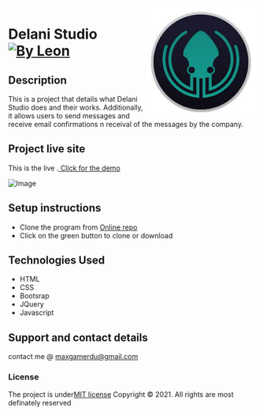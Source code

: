 <img src="kraken.jpeg" align="right" />

# Delani Studio [![By Leon](https://cdn.rawgit.com/sindresorhus/awesome/d7305f38d29fed78fa85652e3a63e154dd8e8829/media/badge.svg)](https://github.com/sindresorhus/awesome#readme)
## Description
This is a project that details what Delani Studio does and their works. Additionally, it allows users to send messages and receive email confirmations n receival of the messages by the company.
## Project live site
  This is the live .[ Click for the demo](https://leondante-ctrl.github.io/delanisite/)

  ![Image](file:///home/dante/Documents/moringa-school-projects/IP3-master/%20Delani%20Studio.jpg)

## Setup instructions
* Clone the program from [Online repo](https://github.com/leondante-ctrl/delanistudio)
* Click on the green button to clone or download

## Technologies Used
* HTML
* CSS
* Bootsrap
* JQuery
* Javascript

## Support and contact details
contact me @ maxgamerdu@gmail.com
### License
The project is under[MIT license](https://github.com/leondante-ctrl/delanisite/LICENSE)
Copyright &copy; 2021. All rights are most definately reserved
  